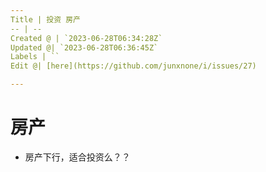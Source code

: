 ```yaml
---
Title | 投资 房产
-- | --
Created @ | `2023-06-28T06:34:28Z`
Updated @| `2023-06-28T06:36:45Z`
Labels | ``
Edit @| [here](https://github.com/junxnone/i/issues/27)

---
```

# 房产
- 房产下行，适合投资么？？
